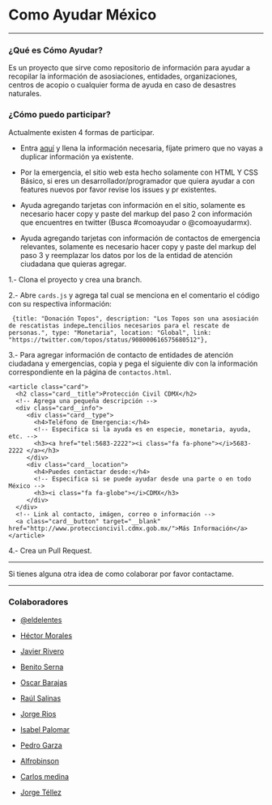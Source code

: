# Como Ayudar México

---

### ¿Qué es Cómo Ayudar?

Es un proyecto que sirve como repositorio de información para ayudar a recopilar la información de asosiaciones, entidades, organizaciones, centros de acopio o cualquier forma de ayuda en caso de desastres naturales.

### ¿Cómo puedo participar?

Actualmente existen 4 formas de participar.

- Entra [aquí](https://docs.google.com/forms/d/e/1FAIpQLSf_kylBvkVQXaJmBAILdpjKCsl6lERlhtnhFfB1_22g43sz4g/viewform) y llena la información necesaria, fíjate primero que no vayas a duplicar información ya existente.

- Por la emergencia, el sitio web esta hecho solamente con HTML Y CSS Básico, si eres un desarrollador/programador que quiera ayudar a con features nuevos por favor revise los issues y pr existentes.

- Ayuda agregando tarjetas con información en el sitio, solamente es necesario hacer copy y paste del markup del paso 2 con información que encuentres en twitter (Busca #comoayudar o @comoayudarmx).

- Ayuda agregando tarjetas con información de contactos de emergencia relevantes, solamente es necesario hacer copy y paste del markup del
paso 3 y reemplazar los datos por los de la entidad de atención
ciudadana que quieras agregar.

1.- Clona el proyecto y crea una branch.

2.- Abre `cards.js` y agrega tal cual se menciona en el comentario el código con su respectiva información:

```
 {title: "Donación Topos", description: "Los Topos son una asosiación de rescatistas indepe…tencilios necesarios para el rescate de personas.", type: "Monetaria", location: "Global", link: "https://twitter.com/topos/status/908000616575680512"},
```

3.- Para agregar información de contacto de entidades de atención
ciudadana y emergencias, copia y pega el siguiente div con la información correspondiente en la página de `contactos.html`.
```
<article class="card">
  <h2 class="card__title">Protección Civil CDMX</h2>
  <!-- Agrega una pequeña descripción -->
  <div class="card__info">
     <div class="card__type">
       <h4>Teléfono de Emergencia:</h4>
       <!-- Especifica si la ayuda es en especie, monetaria, ayuda, etc. -->
       <h3><a href="tel:5683-2222"><i class="fa fa-phone"></i>5683-2222 </a></h3>
     </div>
     <div class="card__location">
       <h4>Puedes contactar desde:</h4>
       <!-- Especifica si se puede ayudar desde una parte o en todo México -->
       <h3><i class="fa fa-globe"></i>CDMX</h3>
     </div>
  </div>
  <!-- Link al contacto, imágen, correo o información -->
  <a class="card__button" target="__blank" href="http://www.proteccioncivil.cdmx.gob.mx/">Más Información</a>
</article>

```

4.- Crea un Pull Request.

---

Si tienes alguna otra idea de como colaborar por favor contactame.

---

### Colaboradores
- [@eldelentes](https://twitter.com/eldelentes)

- [Héctor Morales](https://github.com/HectorMg)

- [Javier Rivero](http://javierivero.com/)

- [Benito Serna](https://github.com/bhserna)

- [Oscar Barajas](https://github.com/gndx)

- [Raúl Salinas](https://github.com/nacapulque)

- [Jorge Rios](https://github.com/jotarios)

- [Isabel Palomar](https://github.com/IsabelPalomar)

- [Pedro Garza](https://github.com/PedroASGarza)

- [Alfrobinson](https://github.com/alfrobinson)

- [Carlos medina](https://www.medinnna.com/)

- [Jorge Téllez](https://www.twitter.com/novohispano)
